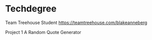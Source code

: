 # Techdegree
Team Treehouse Student https://teamtreehouse.com/blakeanneberg

Project 1
A Random Quote Generator